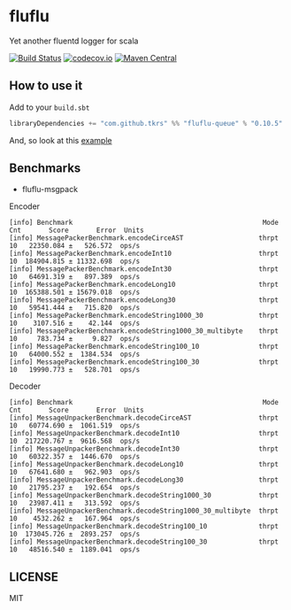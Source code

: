 # fluflu
Yet another fluentd logger for scala

[![Build Status](https://travis-ci.org/tkrs/fluflu.svg?branch=master)](https://travis-ci.org/tkrs/fluflu)
[![codecov.io](http://codecov.io/github/tkrs/fluflu/coverage.svg?branch=master)](http://codecov.io/github/tkrs/fluflu?branch=master)
[![Maven Central](https://maven-badges.herokuapp.com/maven-central/com.github.tkrs/fluflu-core_2.12/badge.svg)](https://maven-badges.herokuapp.com/maven-central/com.github.tkrs/fluflu-core_2.12)

## How to use it

Add to your `build.sbt`

```scala
libraryDependencies += "com.github.tkrs" %% "fluflu-queue" % "0.10.5"
```

And, so look at this [example](https://github.com/tkrs/fluflu/tree/master/examples/src/main/scala)

## Benchmarks

- fluflu-msgpack

Encoder

```
[info] Benchmark                                                Mode  Cnt       Score       Error  Units
[info] MessagePackerBenchmark.encodeCirceAST                   thrpt   10   22350.084 ±   526.572  ops/s
[info] MessagePackerBenchmark.encodeInt10                      thrpt   10  184904.815 ± 11332.698  ops/s
[info] MessagePackerBenchmark.encodeInt30                      thrpt   10   64691.319 ±   897.389  ops/s
[info] MessagePackerBenchmark.encodeLong10                     thrpt   10  165388.501 ± 15679.018  ops/s
[info] MessagePackerBenchmark.encodeLong30                     thrpt   10   59541.444 ±   715.820  ops/s
[info] MessagePackerBenchmark.encodeString1000_30              thrpt   10    3107.516 ±    42.144  ops/s
[info] MessagePackerBenchmark.encodeString1000_30_multibyte    thrpt   10     783.734 ±     9.827  ops/s
[info] MessagePackerBenchmark.encodeString100_10               thrpt   10   64000.552 ±  1384.534  ops/s
[info] MessagePackerBenchmark.encodeString100_30               thrpt   10   19990.773 ±   528.701  ops/s
```

Decoder

```
[info] Benchmark                                                Mode  Cnt       Score       Error  Units
[info] MessageUnpackerBenchmark.decodeCirceAST                 thrpt   10   60774.690 ±  1061.519  ops/s
[info] MessageUnpackerBenchmark.decodeInt10                    thrpt   10  217220.767 ±  9616.568  ops/s
[info] MessageUnpackerBenchmark.decodeInt30                    thrpt   10   60322.357 ±  1446.670  ops/s
[info] MessageUnpackerBenchmark.decodeLong10                   thrpt   10   67641.680 ±   962.903  ops/s
[info] MessageUnpackerBenchmark.decodeLong30                   thrpt   10   21795.237 ±   192.654  ops/s
[info] MessageUnpackerBenchmark.decodeString1000_30            thrpt   10   23987.411 ±   313.592  ops/s
[info] MessageUnpackerBenchmark.decodeString1000_30_multibyte  thrpt   10    4532.262 ±   167.964  ops/s
[info] MessageUnpackerBenchmark.decodeString100_10             thrpt   10  173045.726 ±  2893.257  ops/s
[info] MessageUnpackerBenchmark.decodeString100_30             thrpt   10   48516.540 ±  1189.041  ops/s
```

## LICENSE

MIT
